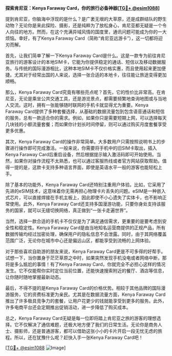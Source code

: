 **探索肯尼亚：Kenya Faraway Card，你的旅行必备神器[[TG💪+ @esim1088](https://t.me/s/esim1088)]**

提到肯尼亚，你脑海中浮现的是什么？是广袤无垠的大草原，还是成群结队的野生动物？无论你是来此探险、摄影，还是纯粹为了放松身心，肯尼亚都无疑是一个令人向往的地方。然而，在这个充满异域风情的国度里，通讯问题可能成为你的一大烦恼。幸好，有了Kenya Faraway Card（简称“肯尼亚远游卡”），这一切都将迎刃而解。

首先，让我们简单了解一下Kenya Faraway Card是什么。这是一款专为前往肯尼亚旅行的游客设计的本地SIM卡，它能为你提供稳定的通话、短信以及移动数据服务。与传统的国际漫游相比，这种本地SIM卡不仅价格实惠，而且使用起来更加便捷。尤其对于经常出国的人来说，选择一张合适的本地卡，往往能让旅途变得更加顺畅。

那么，Kenya Faraway Card究竟有哪些亮点呢？首先，它的性价比非常高。在肯尼亚，无论是乘坐公共交通工具，还是游览景点，都需要频繁地查询地图或与当地人交流。这时，拥有一张能够随时联网的手机卡就显得尤为重要。Kenya Faraway Card提供了多种套餐选择，从基础的数据流量包到包含语音通话和短信的服务，总有一款适合你的需求。例如，如果你只是需要短期上网，可以选择每天几块钱的小额流量套餐；而如果你计划长时间停留，则可以通过购买月度套餐享受更多优惠。

其次，Kenya Faraway Card的操作非常简单。大多数用户只需按照说明书上的步骤进行操作即可完成激活。一般来说，你需要将手机中的旧SIM卡取出，插入Kenya Faraway Card后重启设备，然后根据提示输入激活码即可开始使用。当然，如果你对操作流程不太熟悉，也可以通过客服热线或者官方网站获取帮助。值得一提的是，这款卡支持多种语言界面，即使是英语水平一般的游客也能轻松上手。

除了基本的功能外，Kenya Faraway Card还特别注重用户体验。比如，它采用了先进的eSIM技术，这意味着你无需再担心物理卡片丢失的问题。eSIM是一种嵌入式芯片，可以直接焊接在手机主板上，因此即使不小心遗失了实体卡，也不影响正常使用。此外，Kenya Faraway Card还支持多国漫游功能，只要你身处支持该服务的国家，就可以无缝切换网络，真正做到“一张卡走遍世界”。

当然，选择一款合适的手机卡不仅仅是为了满足通信需求，更重要的是要考虑到安全性和稳定性。Kenya Faraway Card是由当地知名运营商提供的正规产品，所有数据传输均经过加密处理，确保用户的隐私信息不会泄露。同时，由于其网络覆盖范围广泛，无论你在城市中心还是偏远山区，都能享受到流畅的上网体验。

对于那些喜欢自助游的朋友来说，Kenya Faraway Card更是不可多得的好帮手。试想一下，当你置身于茫茫草原之中时，如果突然发现手机没电或者网络中断，那将是多么尴尬的事情！有了Kenya Faraway Card，你就完全不必担心这样的情况发生。它不仅能帮你实时定位当前位置，还能快速搜索附近的餐厅、酒店等信息，让你随时随地掌握最新动态。

最后，不得不提的是Kenya Faraway Card的价格优势。相较于其他品牌的国际漫游服务，它的资费标准更为亲民。尤其是在数据流量方面，Kenya Faraway Card推出了许多极具竞争力的套餐，让用户花更少的钱就能享受到更多的服务。此外，许多电商平台还会定期推出促销活动，进一步降低了购买成本。

总之，Kenya Faraway Card无疑是每一位即将踏上肯尼亚之旅的游客的理想选择。它不仅解决了通信难题，还极大地方便了我们的日常生活。无论你是商务人士、摄影师，还是普通游客，都可以借助这张小小的卡片开启一段无忧无虑的旅程。所以，还在犹豫什么呢？赶快入手一张Kenya Faraway Card吧！

[[TG💪+ @esim1088](https://t.me/s/esim1088) ![Image](https://i.postimg.cc/4NQfJmqS/Snipaste-2025-05-13-00-14-12.png)]